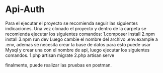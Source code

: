 # Api-Auth
Para el ejecutar el proyecto se recomienda seguir las siguientes indicaciones. Una vez clonado el proyecto y dentro de la carpeta se
recomienda ejecutar los siguientes comandos:
1.composer install
2.npm install
3.npm run dev
Luego cambie el nombre del archivo .env.example a .env, ademas se necesita crear la base de
 datos para esto puede usar Mysql y crear una con el nombre
de api, luego ejecutar los siguientes comandos.
1.php artisan migrate
2.php artisan serve

finalmente, puede realizar las pruebas en postman.
